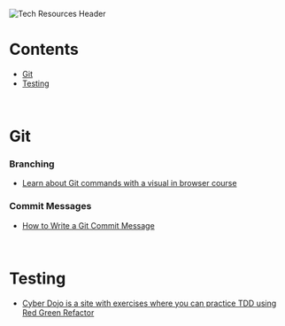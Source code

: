![Tech Resources Header](https://res.cloudinary.com/dsfcrod4r/image/upload/v1598376496/header_techresources_cthjxk.jpg)


# Contents

- [Git](#git)
- [Testing](#testing)

<br/>

# Git

### Branching

- [Learn about Git commands with a visual in browser course](https://learngitbranching.js.org/)

### Commit Messages
- [How to Write a Git Commit Message
](https://chris.beams.io/posts/git-commit/)

<br/>

# Testing

- [Cyber Dojo is a site with exercises where you can practice TDD using Red Green Refactor](https://cyber-dojo.org/)